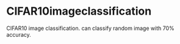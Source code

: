 # CIFAR10imageclassification
CIFAR10 image classification.  can classify random image with 70% accuracy.
